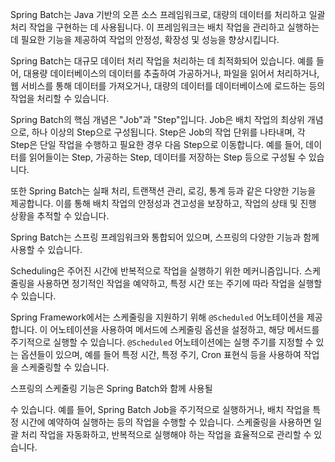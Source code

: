 Spring Batch는 Java 기반의 오픈 소스 프레임워크로, 대량의 데이터를 처리하고 일괄 처리 작업을 구현하는 데 사용됩니다. 이 프레임워크는 배치 작업을 관리하고 실행하는 데 필요한 기능을 제공하여 작업의 안정성, 확장성 및 성능을 향상시킵니다.

Spring Batch는 대규모 데이터 처리 작업을 처리하는 데 최적화되어 있습니다. 예를 들어, 대용량 데이터베이스의 데이터를 추출하여 가공하거나, 파일을 읽어서 처리하거나, 웹 서비스를 통해 데이터를 가져오거나, 대량의 데이터를 데이터베이스에 로드하는 등의 작업을 처리할 수 있습니다.

Spring Batch의 핵심 개념은 "Job"과 "Step"입니다. Job은 배치 작업의 최상위 개념으로, 하나 이상의 Step으로 구성됩니다. Step은 Job의 작업 단위를 나타내며, 각 Step은 단일 작업을 수행하고 필요한 경우 다음 Step으로 이동합니다. 예를 들어, 데이터를 읽어들이는 Step, 가공하는 Step, 데이터를 저장하는 Step 등으로 구성될 수 있습니다.

또한 Spring Batch는 실패 처리, 트랜잭션 관리, 로깅, 통계 등과 같은 다양한 기능을 제공합니다. 이를 통해 배치 작업의 안정성과 견고성을 보장하고, 작업의 상태 및 진행 상황을 추적할 수 있습니다.

Spring Batch는 스프링 프레임워크와 통합되어 있으며, 스프링의 다양한 기능과 함께 사용할 수 있습니다.

Scheduling은 주어진 시간에 반복적으로 작업을 실행하기 위한 메커니즘입니다. 스케줄링을 사용하면 정기적인 작업을 예약하고, 특정 시간 또는 주기에 따라 작업을 실행할 수 있습니다.

Spring Framework에서는 스케줄링을 지원하기 위해 `@Scheduled` 어노테이션을 제공합니다. 이 어노테이션을 사용하여 메서드에 스케줄링 옵션을 설정하고, 해당 메서드를 주기적으로 실행할 수 있습니다. `@Scheduled` 어노테이션에는 실행 주기를 지정할 수 있는 옵션들이 있으며, 예를 들어 특정 시간, 특정 주기, Cron 표현식 등을 사용하여 작업을 스케줄링할 수 있습니다.

스프링의 스케줄링 기능은 Spring Batch와 함께 사용될

 수 있습니다. 예를 들어, Spring Batch Job을 주기적으로 실행하거나, 배치 작업을 특정 시간에 예약하여 실행하는 등의 작업을 수행할 수 있습니다. 스케줄링을 사용하면 일괄 처리 작업을 자동화하고, 반복적으로 실행해야 하는 작업을 효율적으로 관리할 수 있습니다.